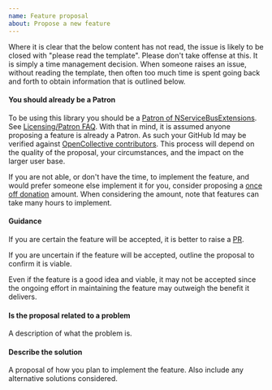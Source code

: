 ```yaml
---
name: Feature proposal
about: Propose a new feature
---
```


Where it is clear that the below content has not read, the issue is likely to be closed with "please read the template". Please don't take offense at this. It is simply a time management decision. When someone raises an issue, without reading the template, then often too much time is spent going back and forth to obtain information that is outlined below.


#### You should already be a Patron

To be using this library you should be a [Patron of NServiceBusExtensions](https://opencollective.com/nservicebusextensions/order/6976). See [Licensing/Patron FAQ](https://github.com/NServiceBusExtensions/Home#licensingpatron-faq). With that in mind, it is assumed anyone proposing a feature is already a Patron. As such your GitHub Id may be verified against [OpenCollective contributors](https://opencollective.com/nservicebusextensions#contributors). This process will depend on the quality of the proposal, your circumstances, and the impact on the larger user base.

If you are not able, or don't have the time, to implement the feature, and would prefer someone else implement it for you, consider proposing a [once off donation](https://opencollective.com/nservicebusextensions/donate) amount. When considering the amount, note that features can take many hours to implement.


#### Guidance

If you are certain the feature will be accepted, it is better to raise a [PR](https://help.github.com/articles/about-pull-requests/).

If you are uncertain if the feature will be accepted, outline the proposal to confirm it is viable.

Even if the feature is a good idea and viable, it may not be accepted since the ongoing effort in maintaining the feature may outweigh the benefit it delivers.


#### Is the proposal related to a problem

A description of what the problem is.


#### Describe the solution

A proposal of how you plan to implement the feature. Also include any alternative solutions considered.